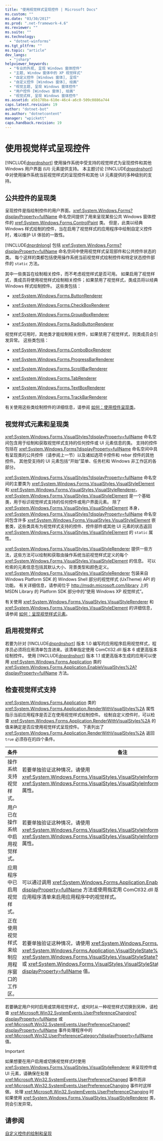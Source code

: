 ```yaml
---
title: "使用视觉样式呈现控件 | Microsoft Docs"
ms.custom: ""
ms.date: "03/30/2017"
ms.prod: ".net-framework-4.6"
ms.reviewer: ""
ms.suite: ""
ms.technology: 
  - "dotnet-winforms"
ms.tgt_pltfrm: ""
ms.topic: "article"
dev_langs: 
  - "jsharp"
helpviewer_keywords: 
  - "专业的外观, 呈现 Windows 窗体控件"
  - "主题, Window 窗体中的 XP 视觉样式"
  - "自定义控件 [Windows 窗体], 呈现"
  - "自定义控件 [Windows 窗体], 绘画"
  - "视觉主题, 呈现 Windows 窗体控件"
  - "用户控件 [Windows 窗体], 绘画"
  - "视觉式样, 呈现 Windows 窗体控件"
ms.assetid: a5b178ba-610e-46c4-a6c0-509c0886a744
caps.latest.revision: 19
author: "dotnet-bot"
ms.author: "dotnetcontent"
manager: "wpickett"
caps.handback.revision: 19
---
```

# 使用视觉样式呈现控件
[!INCLUDE[dnprdnshort](../../../../includes/dnprdnshort-md.md)] 使用操作系统中受支持的视觉样式为呈现控件和其他 Windows 用户界面 \(UI\) 元素提供支持。 本主题讨论 [!INCLUDE[dnprdnshort](../../../../includes/dnprdnshort-md.md)] 中对使用操作系统当前视觉样式的呈现控件和其他 UI 元素提供的多种级别的支持。  
  
## 公共控件的呈现类  
 呈现控件是指绘制控件的用户界面。<xref:System.Windows.Forms?displayProperty=fullName> 命名空间提供了用来呈现某些公共 Windows 窗体控件的 <xref:System.Windows.Forms.ControlPaint> 类。 但是，此类以经典 Windows 样式绘制的控件，当在启用了视觉样式的应用程序中绘制自定义控件时，难以维护 UI 体验的一致性。  
  
 [!INCLUDE[dnprdnlong](../../../../includes/dnprdnlong-md.md)] 包括 <xref:System.Windows.Forms?displayProperty=fullName> 命名空间中使用视觉样式呈现部件和公共控件状态的类。 每个这样的类都包括使用操作系统当前视觉样式绘制控件和特定状态控件部件的 `static` 方法。  
  
 其中一些类旨在绘制相关控件，而不考虑视觉样式是否可用。 如果启用了视觉样式，类成员将使用视觉样式绘制相关控件；如果禁用了视觉样式，类成员将以经典 Windows 样式绘制控件。 这些类包括：  
  
-   <xref:System.Windows.Forms.ButtonRenderer>  
  
-   <xref:System.Windows.Forms.CheckBoxRenderer>  
  
-   <xref:System.Windows.Forms.GroupBoxRenderer>  
  
-   <xref:System.Windows.Forms.RadioButtonRenderer>  
  
 视觉样式可用时，其他类才能绘制相关控件，如果禁用了视觉样式，则类成员会引发异常。 这些类包括：  
  
-   <xref:System.Windows.Forms.ComboBoxRenderer>  
  
-   <xref:System.Windows.Forms.ProgressBarRenderer>  
  
-   <xref:System.Windows.Forms.ScrollBarRenderer>  
  
-   <xref:System.Windows.Forms.TabRenderer>  
  
-   <xref:System.Windows.Forms.TextBoxRenderer>  
  
-   <xref:System.Windows.Forms.TrackBarRenderer>  
  
 有关使用这些类绘制控件的详细信息，请参阅 [如何：使用控件呈现类](../../../../docs/framework/winforms/controls/how-to-use-a-control-rendering-class.md)。  
  
## 视觉样式元素和呈现类  
 <xref:System.Windows.Forms.VisualStyles?displayProperty=fullName> 命名空间包含用于绘制和获取视觉样式支持的任何控件或 UI 元素信息的类。 支持的控件包括在 <xref:System.Windows.Forms?displayProperty=fullName> 命名空间中具有呈现类的公共控件（请参阅上一节）以及诸如选项卡控件和 rebar 控件的其他控件。 其他受支持的 UI 元素包括“开始”菜单、任务栏和 Windows 非工作区的各部分。  
  
 <xref:System.Windows.Forms.VisualStyles?displayProperty=fullName> 命名空间的主要类为 <xref:System.Windows.Forms.VisualStyles.VisualStyleElement> 和 <xref:System.Windows.Forms.VisualStyles.VisualStyleRenderer>。<xref:System.Windows.Forms.VisualStyles.VisualStyleElement> 是一个基础类，用于标识视觉样式支持的任何控件或用户界面元素。 除了 <xref:System.Windows.Forms.VisualStyles.VisualStyleElement> 本身，<xref:System.Windows.Forms.VisualStyles?displayProperty=fullName> 命名空间包含许多 <xref:System.Windows.Forms.VisualStyles.VisualStyleElement> 嵌套类，这些类具有为视觉样式支持的控件、控件部件或其他 UI 元素的状态返回 <xref:System.Windows.Forms.VisualStyles.VisualStyleElement> 的 `static` 属性。  
  
 <xref:System.Windows.Forms.VisualStyles.VisualStyleRenderer> 提供一些方法，这些方法可以绘制和获取由操作系统当前视觉样式定义的每个 <xref:System.Windows.Forms.VisualStyles.VisualStyleElement> 的信息。 可以检索的元素信息包括其默认大小、背景类型和颜色定义。<xref:System.Windows.Forms.VisualStyles.VisualStyleRenderer> 包装来自 Windows Platform SDK 的 Windows Shell 部分的视觉样式 \(UxTheme\) API 的功能。 有关详细信息，请参阅位于 [http:\/\/msdn.microsoft.com\/library](http://msdn.microsoft.com/library/) 上的 MSDN Library 的 Platform SDK 部分中的“使用 Windows XP 视觉样式”。  
  
 有关使用 <xref:System.Windows.Forms.VisualStyles.VisualStyleRenderer> 和 <xref:System.Windows.Forms.VisualStyles.VisualStyleElement> 的详细信息，请参阅 [如何：呈现视觉样式元素](../../../../docs/framework/winforms/controls/how-to-render-a-visual-style-element.md)。  
  
## 启用视觉样式  
 若要为针对 [!INCLUDE[dnprdnshort](../../../../includes/dnprdnshort-md.md)] 版本 1.0 编写的应用程序启用视觉样式，程序员必须将应用清单包含进来。该清单指定使用 ComCtl32.dll 版本 6 或更高版本绘制控件。 使用 [!INCLUDE[dnprdnshort](../../../../includes/dnprdnshort-md.md)] 版本 1.1 或更高版本生成的应用可以使用 <xref:System.Windows.Forms.Application> 类的 <xref:System.Windows.Forms.Application.EnableVisualStyles%2A?displayProperty=fullName> 方法。  
  
## 检查视觉样式支持  
 <xref:System.Windows.Forms.Application> 类的 <xref:System.Windows.Forms.Application.RenderWithVisualStyles%2A> 属性指示当前应用程序是否正在使用视觉样式绘制控件。 绘制自定义控件时，可以检查 <xref:System.Windows.Forms.Application.RenderWithVisualStyles%2A> 的值来确定是否应使用视觉样式呈现控件。 下表列出了 <xref:System.Windows.Forms.Application.RenderWithVisualStyles%2A> 返回 `true` 必须存在的四个条件。  
  
|条件|备注|  
|--------|--------|  
|操作系统支持视觉样式。|若要单独验证这种情况，请使用 <xref:System.Windows.Forms.VisualStyles.VisualStyleInformation> 类的 <xref:System.Windows.Forms.VisualStyles.VisualStyleInformation.IsSupportedByOS%2A> 属性。|  
|用户已在操作系统中启用视觉样式。|若要单独验证这种情况，请使用 <xref:System.Windows.Forms.VisualStyles.VisualStyleInformation> 类的 <xref:System.Windows.Forms.VisualStyles.VisualStyleInformation.IsEnabledByUser%2A> 属性。|  
|应用程序中已启用视觉样式。|可以通过调用 <xref:System.Windows.Forms.Application.EnableVisualStyles%2A?displayProperty=fullName> 方法或使用指定用 ComCtl32.dll 版本 6 或更高版本绘制控件的应用程序清单来启用应用程序中的视觉样式。|  
|正在使用视觉样式来绘制应用程序窗口的工作区。|若要单独验证这种情况，请使用 <xref:System.Windows.Forms.Application> 类的 <xref:System.Windows.Forms.Application.VisualStyleState%2A> 属性，验证它是否具有 <xref:System.Windows.Forms.VisualStyles.VisualStyleState?displayProperty=fullName> 或 <xref:System.Windows.Forms.VisualStyles.VisualStyleState?displayProperty=fullName> 值。|  
  
 若要确定用户何时启用或禁用视觉样式，或何时从一种视觉样式切换到另种，请检查 <xref:Microsoft.Win32.SystemEvents.UserPreferenceChanging?displayProperty=fullName> 或 <xref:Microsoft.Win32.SystemEvents.UserPreferenceChanged?displayProperty=fullName> 事件处理程序中的 <xref:Microsoft.Win32.UserPreferenceCategory?displayProperty=fullName> 值。  
  
> [!IMPORTANT]
>  如果想要在用户启用或切换视觉样式时使用 <xref:System.Windows.Forms.VisualStyles.VisualStyleRenderer> 来呈现控件或 UI 元素，请确保在处理 <xref:Microsoft.Win32.SystemEvents.UserPreferenceChanged> 事件而非 <xref:Microsoft.Win32.SystemEvents.UserPreferenceChanging> 事件时这样做。 处理 <xref:Microsoft.Win32.SystemEvents.UserPreferenceChanging> 时如果使用 <xref:System.Windows.Forms.VisualStyles.VisualStyleRenderer> 类，则会引发异常。  
  
## 请参阅  
 [自定义控件的绘制和呈现](../../../../docs/framework/winforms/controls/custom-control-painting-and-rendering.md)